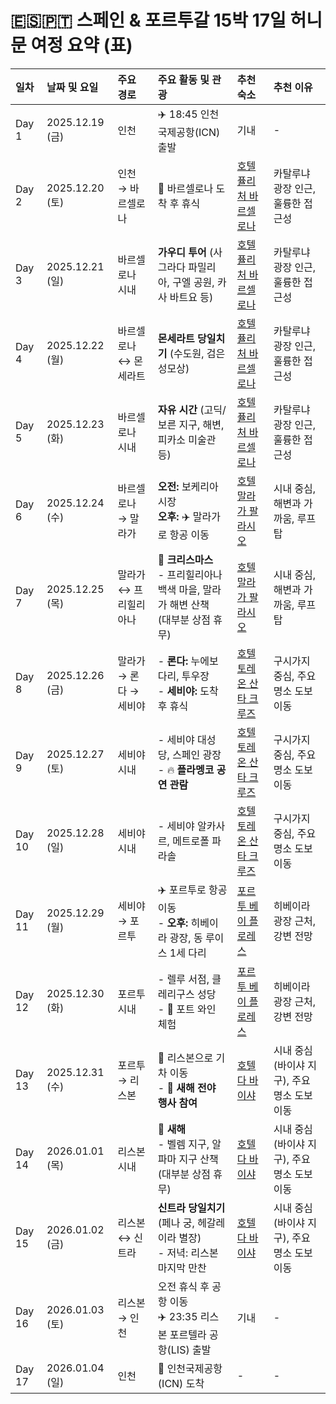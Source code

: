 # 🇪🇸🇵🇹 스페인 & 포르투갈 15박 17일 허니문 여정 요약 (표)

| 일차 | 날짜 및 요일 | 주요 경로 | 주요 활동 및 관광 | 추천 숙소 | 추천 이유 |
| :--- | :--- | :--- | :--- | :--- | :--- |
| Day 1 | 2025.12.19 (금) | 인천 | ✈️ 18:45 인천국제공항(ICN) 출발 | 기내 | - |
| Day 2 | 2025.12.20 (토) | 인천 → 바르셀로나 | 🛬 바르셀로나 도착 후 휴식 | [호텔 퓰리처 바르셀로나](https://www.hotelpulitzer.es/) | 카탈루냐 광장 인근, 훌륭한 접근성 |
| Day 3 | 2025.12.21 (일) | 바르셀로나 시내 | **가우디 투어** (사그라다 파밀리아, 구엘 공원, 카사 바트요 등) | [호텔 퓰리처 바르셀로나](https://www.hotelpulitzer.es/) | 카탈루냐 광장 인근, 훌륭한 접근성 |
| Day 4 | 2025.12.22 (월) | 바르셀로나 ↔ 몬세라트 | **몬세라트 당일치기** (수도원, 검은 성모상) | [호텔 퓰리처 바르셀로나](https://www.hotelpulitzer.es/) | 카탈루냐 광장 인근, 훌륭한 접근성 |
| Day 5 | 2025.12.23 (화) | 바르셀로나 시내 | **자유 시간** (고딕/보른 지구, 해변, 피카소 미술관 등) | [호텔 퓰리처 바르셀로나](https://www.hotelpulitzer.es/) | 카탈루냐 광장 인근, 훌륭한 접근성 |
| Day 6 | 2025.12.24 (수) | 바르셀로나 → 말라가 | **오전:** 보케리아 시장 <br> **오후:** ✈️ 말라가로 항공 이동 | [호텔 말라가 팔라시오](https://www.hotelmalagapalacio.com/) | 시내 중심, 해변과 가까움, 루프탑 |
| Day 7 | 2025.12.25 (목) | 말라가 ↔ 프리힐리아나 | **🎄 크리스마스** <br> - 프리힐리아나 백색 마을, 말라가 해변 산책 <br> (대부분 상점 휴무) | [호텔 말라가 팔라시오](https://www.hotelmalagapalacio.com/) | 시내 중심, 해변과 가까움, 루프탑 |
| Day 8 | 2025.12.26 (금) | 말라가 → 론다 → 세비야 | - **론다:** 누에보 다리, 투우장 <br> - **세비야:** 도착 후 휴식 | [호텔 토레온 산타 크루즈](https://www.hoteltorreonsantacruz.com/) | 구시가지 중심, 주요 명소 도보 이동 |
| Day 9 | 2025.12.27 (토) | 세비야 시내 | - 세비야 대성당, 스페인 광장 <br> - 🔥 **플라멩코 공연 관람** | [호텔 토레온 산타 크루즈](https://www.hoteltorreonsantacruz.com/) | 구시가지 중심, 주요 명소 도보 이동 |
| Day 10 | 2025.12.28 (일) | 세비야 시내 | - 세비야 알카사르, 메트로폴 파라솔 | [호텔 토레온 산타 크루즈](https://www.hoteltorreonsantacruz.com/) | 구시가지 중심, 주요 명소 도보 이동 |
| Day 11 | 2025.12.29 (월) | 세비야 → 포르투 | ✈️ 포르투로 항공 이동 <br> - **오후:** 히베이라 광장, 동 루이스 1세 다리 | [포르투 베이 플로레스](https://www.portobay.com/hotels/portugal/porto/porto-bay-flores/) | 히베이라 광장 근처, 강변 전망 |
| Day 12 | 2025.12.30 (화) | 포르투 시내 | - 렐루 서점, 클레리구스 성당 <br> - 🍷 포트 와인 체험 | [포르투 베이 플로레스](https://www.portobay.com/hotels/portugal/porto/porto-bay-flores/) | 히베이라 광장 근처, 강변 전망 |
| Day 13 | 2025.12.31 (수) | 포르투 → 리스본 | 🚆 리스본으로 기차 이동 <br> - 🎉 **새해 전야 행사 참여** | [호텔 다 바이샤](https://www.hoteldabaixa.com/) | 시내 중심(바이샤 지구), 주요 명소 도보 이동 |
| Day 14 | 2026.01.01 (목) | 리스본 시내 | **🎊 새해** <br> - 벨렘 지구, 알파마 지구 산책 <br> (대부분 상점 휴무) | [호텔 다 바이샤](https://www.hoteldabaixa.com/) | 시내 중심(바이샤 지구), 주요 명소 도보 이동 |
| Day 15 | 2026.01.02 (금) | 리스본 ↔ 신트라 | **신트라 당일치기** (페나 궁, 헤갈레이라 별장) <br> - 저녁: 리스본 마지막 만찬 | [호텔 다 바이샤](https://www.hoteldabaixa.com/) | 시내 중심(바이샤 지구), 주요 명소 도보 이동 |
| Day 16 | 2026.01.03 (토) | 리스본 → 인천 | 오전 휴식 후 공항 이동 <br> ✈️ 23:35 리스본 포르텔라 공항(LIS) 출발 | 기내 | - |
| Day 17 | 2026.01.04 (일) | 인천 | 🛬 인천국제공항(ICN) 도착 | - | - | 